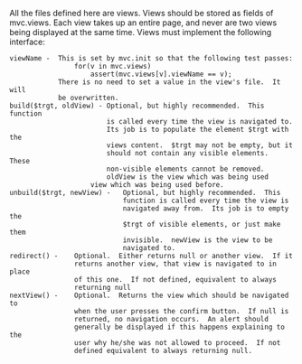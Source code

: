 All the files defined here are views.  Views should be stored as fields of
mvc.views.  Each view takes up an entire page, and never are two views being
displayed at the same time.  Views must implement the following interface:

	viewName -	This is set by mvc.init so that the following test passes:
					for(v in mvc.views)
						assert(mvc.views[v].viewName == v);
				There is no need to set a value in the view's file.  It will
				be overwritten.
	build($trgt, oldView) -	Optional, but highly recommended.  This function
							is called every time the view is navigated to.
							Its job is to populate the element $trgt with the
							views content.  $trgt may not be empty, but it
							should not contain any visible elements.  These
							non-visible elements cannot be removed.
							oldView is the view which was being used
						view which was being used before. 
	unbuild($trgt, newView) -	Optional, but highly recommended.  This
								function is called every time the view is
								navigated away from.  Its job is to empty the
								$trgt of visible elements, or just make them
								invisible.  newView is the view to be
								navigated to.
	redirect() -	Optional.  Either returns null or another view.  If it
					returns another view, that view is navigated to in place
					of this one.  If not defined, equivalent to always
					returning null
	nextView() -	Optional.  Returns the view which should be navigated to
					when the user presses the confirm button.  If null is 
					returned, no navigation occurs.  An alert should
					generally be displayed if this happens explaining to the
					user why he/she was not allowed to proceed.  If not 
					defined equivalent to always returning null.
